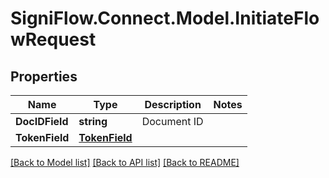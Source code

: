 
# SigniFlow.Connect.Model.InitiateFlowRequest

## Properties

Name | Type | Description | Notes
------------ | ------------- | ------------- | -------------
**DocIDField** | **string** | Document ID | 
**TokenField** | [**TokenField**](TokenField.md) |  | 

[[Back to Model list]](../README.md#documentation-for-models)
[[Back to API list]](../README.md#documentation-for-api-endpoints)
[[Back to README]](../README.md)

